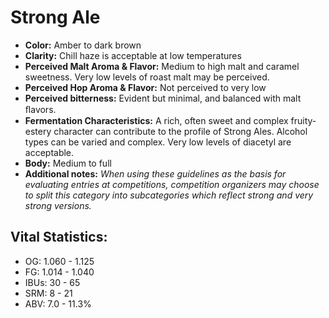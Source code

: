# Strong Ale

- **Color:** Amber to dark brown
- **Clarity:** Chill haze is acceptable at low temperatures
- **Perceived Malt Aroma & Flavor:** Medium to high malt and caramel sweetness. Very low levels of roast malt may be perceived.
- **Perceived Hop Aroma & Flavor:** Not perceived to very low
- **Perceived bitterness:** Evident but minimal, and balanced with malt ﬂavors.
- **Fermentation Characteristics:** A rich, often sweet and complex fruity-estery character can contribute to the profile of Strong Ales. Alcohol types can be varied and complex. Very low levels of diacetyl are acceptable.
- **Body:** Medium to full
- **Additional notes:** _When using these guidelines as the basis for evaluating entries at competitions, competition organizers may choose to split this category into subcategories which reflect strong and very strong versions._

## Vital Statistics:

- OG: 1.060 - 1.125
- FG: 1.014 - 1.040
- IBUs: 30 - 65
- SRM: 8 - 21
- ABV: 7.0 - 11.3%
